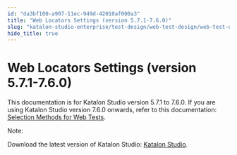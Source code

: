 ```yaml
---
id: "da3bf100-a997-11ec-949d-42010af000a3"
title: "Web Locators Settings (version 5.7.1-7.6.0)"
slug: "katalon-studio-enterprise/test-design/web-test-design/web-test-objects/web-locators-settings-version-5.7.1-7.6.0"
hide_title: true
---
```


# <a id="id" class="anchor_top_offset"/><a id="ariaid-title1" class="anchor_top_offset"/>Web Locators Settings (version 5.7.1-7.6.0)

<p xmlns="http://www.w3.org/1999/xhtml" className="p">This documentation is for Katalon Studio version 5.7.1 to 7.6.0. If you are using Katalon Studio version 7.6.0 onwards, refer to this documentation: <a className="xref j-external-link" href="https://docs.katalon.com/katalon-studio/docs/web-selection-methods.html" target="_blank">Selection Methods for Web Tests</a>.</p> 
<div xmlns="http://www.w3.org/1999/xhtml" className="note note note_note"><span className="note__title">Note:</span> 
  <p className="p">Download the latest version of Katalon Studio: <a className="xref j-external-link" href="https://www.katalon.com/download" target="_blank">Katalon Studio</a>.</p>
</div>
